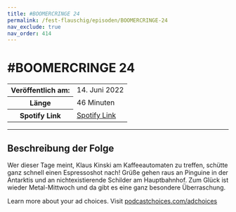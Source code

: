 ```yaml
---
title: #BOOMERCRINGE 24
permalink: /fest-flauschig/episoden/BOOMERCRINGE-24
nav_exclude: true
nav_order: 414
---
```


# #BOOMERCRINGE 24
<table class="resp-table dcf-table dcf-table-responsive dcf-table-bordered dcf-table-striped dcf-w-100%">
                    <tbody>
                        <tr>
                            <th scope="row">Veröffentlich am:</th>
                            <td data-label="Veröffentlich am:">14. Juni 2022</td>
                        </tr>
                        <tr>
                            <th scope="row">Länge </th>
                            <td data-label="Länge ">46 Minuten</td>
                        </tr><tr>
                                <th scope="row">Spotify Link</th>
                                <td data-label="Spotify Link"><a href="https://open.spotify.com/episode/0bXLaGqernD5pMekPi0aOF">Spotify Link</a></td>
                            </tr></tbody>
                </table>

***

## Beschreibung der Folge

<div>
<p>Wer dieser Tage meint, Klaus Kinski am Kaffeeautomaten zu treffen, schütte ganz schnell einen Espressoshot nach! Grüße gehen raus an Pinguine in der Antarktis und an nichtexistierende Schilder am Hauptbahnhof. Zum Glück ist wieder Metal-Mittwoch und da gibt es eine ganz besondere Überraschung. </p><p> </p><p>Learn more about your ad choices. Visit <a href="https://podcastchoices.com/adchoices" rel="nofollow">podcastchoices.com/adchoices</a></p>  
</div>

